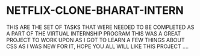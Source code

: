 # NETFLIX-CLONE-BHARAT-INTERN
THIS ARE THE SET OF TASKS THAT WERE NEEDED TO BE COMPLETED AS A PART OF THE VIRTUAL INTERNSHIP PROGRAM
THIS WAS A GREAT PROJECT TO WORK UPON AS I GOT TO LEARN A FEW THINGS ABOUT CSS AS I WAS NEW FOR IT, 
HOPE YOU ALL WILL LIKE THIS PROJECT ....
